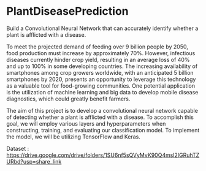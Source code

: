 # PlantDiseasePrediction
Build a Convolutional Neural Network that can accurately identify whether a plant is afflicted with a disease.

To meet the projected demand of feeding over 9 billion people by 2050, food production must increase by approximately 70%. However, infectious diseases currently hinder crop yield, resulting in an average loss of 40% and up to 100% in some developing countries. The increasing availability of smartphones among crop growers worldwide, with an anticipated 5 billion smartphones by 2020, presents an opportunity to leverage this technology as a valuable tool for food-growing communities. One potential application is the utilization of machine learning and big data to develop mobile disease diagnostics, which could greatly benefit farmers.


The aim of this project is to develop a convolutional neural network capable of detecting whether a plant is afflicted with a disease. 
To accomplish this goal, we will employ various layers and hyperparameters when constructing, training, and evaluating our classification model.
To implement the model, we will be utilizing TensorFlow and Keras.


Dataset : https://drive.google.com/drive/folders/1SU6nf5sQVyMvK90Q4msl2IGRuhTZURbd?usp=share_link
